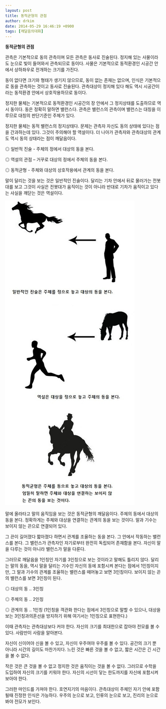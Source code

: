 ```yaml
---
layout: post
title: 동적균형의 관점
author: drkim
date: 2014-05-29 16:46:19 +0900
tags: [깨달음의대화]
---
```

**동적균형의 관점**

  


관측은 기본적으로 동의 관측이며 모든 관측은 동사로 진술된다. 정지해 있는 사물이라도 눈으로 빛이 들어와서 관측되므로 동이다. 사물은 기본적으로 동적환경인 시공간 안에서 상하좌우로 전개하는 크기를 가진다. 

  


동이 없다면 크기와 형태가 생기지 않으므로, 동이 없는 존재는 없으며, 인식은 기본적으로 동을 관측하는 것이고 동사로 진술된다. 관측대상이 정지해 있다 해도 역시 시공간이라는 동적환경 안에서 상호작용하므로 동이다. 

  


정지한 물체는 기본적으로 동적환경인 시공간의 장 안에서 그 정지상태를 도출하므로 역시 동이다. 동은 정확히 말하면 밸런스다. 관측은 밸런스의 관측이며 밸런스는 대칭을 이루므로 대칭의 판단기준인 주체가 있다. 

  


정지한 물체는 동적 밸런스의 정지상태다. 문제는 관측자 자신도 동의 상태에 있다는 점을 간과하는데 있다. 그것이 주의해야 할 역설이다. 더 나아가 관측자와 관측대상의 관계도 역시 동의 상태라는 점이 깨달음이다. 

  


◎ 일반적 진술 - 주체의 정에서 대상의 동을 본다.   
      
◎ 역설의 관점 – 거꾸로 대상의 정에서 주체의 동을 본다.   
      
◎ 동적균형 - 주체와 대상의 상호작용에서 관계의 동을 본다. 

  


말이 달리는 것을 보는 것은 일반적인 진술이다. 달리는 기차 안에서 뒤로 물러가는 전봇대를 보고 그것이 사실은 전봇대가 움직이는 것이 아니라 반대로 기차가 움직이고 있다는 사실을 깨닫는 것은 역설이다. 

  




![](/files/attach/images/198/140/481/01.jpg) 

  


말에 올라타고 말의 움직임을 보는 것은 동적균형의 깨달음이다. 주체의 동에서 대상의 동을 본다. 정확하게는 주체와 대상을 연결하는 관계의 동을 보는 것이다. 말과 기수는 보이지 않는 끈으로 연결되어 있다. 

  


그 끈이 길어졌다 짧아졌다 하면서 관계를 조율하는 동을 본다. 그 안에서 작동하는 밸런스를 본다. 그 밸런스가 관측자인 자기로부터 완전히 독립되어 존재함을 본다. 자신이 말을 다루는 것이 아니라 밸런스가 말을 다룬다. 

  


그러므로 깨달음을 1인칭인 자기를 3인칭으로 보는 것이라고 말해도 틀리지 않다. 달리는 말의 동을, 역시 말을 달리는 기수인 자신의 동에 포함시켜 본다는 점에서 1인칭이지만, 그 말과 기수의 관계를 조율하는 밸런스를 떼어놓고 보면 3인칭이다. 보이지 않는 끈의 밸런스를 보면 3인칭이 된다. 

  



  ◎ 대상의 동 .. 3인칭



  ◎ 주체의 동 .. 2인칭



  ◎ 관계의 동 .. 1인칭 (1인칭을 객관화 한다는 점에서 3인칭으로 말할 수 있으나, 대상을 보는 3인칭과의혼선을 방지하기 위해 여기서는 1인칭으로 표현한다.)





이때 관측자는 관측대상보다 커야 한다. 자신의 크기를 최대한으로 잡아야 전모를 볼 수 있다. 사람만이 사람을 알아본다. 

  


자신이 신이어야 신을 볼 수 있고, 자신이 우주여야 우주를 볼 수 있다. 공간의 크기 뿐 아니라 시간의 길이도 마찬가지다. 느린 것은 빠른 것을 볼 수 없고, 짧은 시간은 긴 시간을 볼 수 없다. 

  


작은 것은 큰 것을 볼 수 없고 정지한 것은 움직이는 것을 볼 수 없다. 그러므로 수학을 도입하여 자신의 크기를 키워야 한다. 자신의 시선이 닿는 한도까지를 자신에 포함시켜 보아야 한다.

  


그러한 마인드를 가져야 한다. 호연지기의 마음이다. 관측대상이 주체인 자기 안에 포함될때 진정한 인식은 가능하다. 우주의 눈으로 보고, 인류의 눈으로 보고, 진리의 눈으로 봐야 전모가 보인다.
